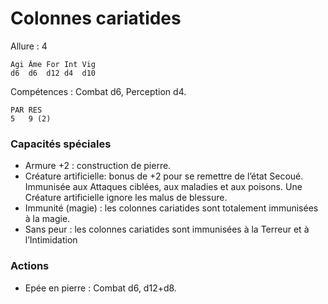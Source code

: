 # Colonnes cariatides

Allure : 4

	Agi	Âme	For	Int	Vig
	d6	d6	d12	d4	d10

Compétences : Combat d6, Perception d4.

	PAR	RES
	5	9 (2)

### Capacités spéciales
- Armure +2 : construction de pierre.
- Créature artificielle: bonus de +2 pour se remettre de l’état Secoué. Immunisée aux Attaques ciblées, aux maladies et aux poisons. Une Créature artificielle ignore les malus de blessure.
- Immunité (magie) : les colonnes cariatides sont totalement immunisées à la magie. 
- Sans peur : les colonnes cariatides sont immunisées à la Terreur et à l’Intimidation

### Actions
- Epée en pierre : Combat d6, d12+d8.
